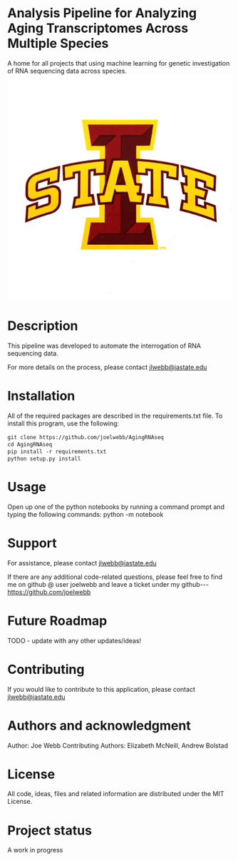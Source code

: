 # Analysis Pipeline for Analyzing Aging Transcriptomes Across Multiple Species
A home for all projects that using machine learning for genetic investigation of RNA sequencing data across species.
![ISU Logo](isu_logo.png)

# Description
This pipeline was developed to automate the interrogation of RNA sequencing data. 

For more details on the process, please contact jlwebb@iastate.edu

# Installation
All of the required packages are described in the requirements.txt file. To install this program, use the following:

	git clone https://github.com/joelwebb/AgingRNAseq
	cd AgingRNAseq
	pip install -r requirements.txt
	python setup.py install

# Usage
Open up one of the python notebooks by running a command prompt and typing the following commands:
  python -m notebook


# Support
For assistance, please contact jlwebb@iastate.edu

If there are any additional code-related questions, please feel free to find me on github @ user joelwebb and leave a ticket under my github--- https://github.com/joelwebb

# Future Roadmap
TODO - update with any other updates/ideas!

# Contributing
If you would like to contribute to this application, please contact jlwebb@iastate.edu


# Authors and acknowledgment
Author: Joe Webb
Contributing Authors: Elizabeth McNeill, Andrew Bolstad

# License
All code, ideas, files and related information are distributed under the MIT License.  

# Project status
A work in progress
